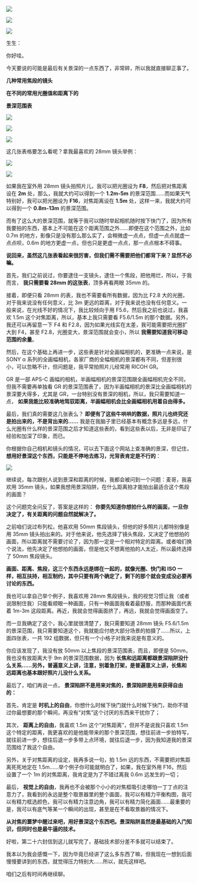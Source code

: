 [![](https://static001.geekbang.org/resource/image/d9/af/d92287e8cc41620b7bebea6a2af171af.jpg?wh=750x360)](http://time.geekbang.org/column/article/486504)

[![](https://static001.geekbang.org/resource/image/ae/6f/ae3445a745d2736a99911bf91f6d436f.jpg?wh=750x360)](http://time.geekbang.org/column/article/486933)

[![](https://static001.geekbang.org/resource/image/99/57/9961a1ed1a182yy3dbf8d1dfea8fd157.jpg?wh=750x360)](http://time.geekbang.org/column/article/486978)

生生：

你好哇。

今天要说的可能是最后有关景深的一点东西了，非常碎，所以我就直接聊正事了。

**几种常用焦段的镜头**

**在不同的常用光圈值和距离下的**

**景深范围表**

![](https://static001.geekbang.org/resource/image/ea/96/ea48dce447e8b08b1a8008bfdf2db396.png?wh=3120x996)

![](https://static001.geekbang.org/resource/image/ba/28/ba17c6c0d58cc42da3ec848202e88c28.png?wh=3120x996)

![](https://static001.geekbang.org/resource/image/c9/5b/c9df9a4997390261de511d6cbcc11a5b.png?wh=3120x996)

这几张表格要怎么看呢？拿我最喜欢的 28mm 镜头举例：

![](https://static001.geekbang.org/resource/image/0a/62/0aab64730dac94409eef17b7206a4e62.png?wh=3120x996)

![](https://static001.geekbang.org/resource/image/b5/c5/b5cf042ab22b4341b31e8c65f74cdfc5.png?wh=3120x996)

如果我在室外用 28mm 镜头拍照片儿，我可以把光圈设为 **F8**，然后把对焦距离设在 **2m** 处，那么，我就大约可以得到一个 **1.2m-5m** 的景深范围……而如果天气特别好，我可以把光圈设为 **F16**，对焦距离设在 **1.5m** 处，这样一来，我就大约可以得到一个 **0.8m-13m** 的景深范围。

而有了这么大的景深范围，就等于我可以随时举起相机随时按下快门了，因为所有我要拍的东西，基本上不可能在这个距离范围之外……即便在这个范围之外，比如 0.7m 的地方，影像只是没有那么那么实了，会稍微虚一点点，但虚一点点就虚一点点呗，0.6m 的地方更虚一点，但也只是更虚一点点，那一点点根本不碍事。

**说回来，虽然这几张表看起来很厉害，但我们需不需要把他们都背下来？显然不必嘛。**

首先，我们之前说过，你要逮住一支镜头，逮住一个焦段，把他用烂，所以，于我而言， **我只需要看 28mm 的这张表**，顶多再看两眼 35mm 的。

接着，即便只看 28mm 的表，我也不需要看所有数据，因为比 F2.8 大的光圈，对于我来说没有任何意义，比 3m 更远的距离，对于我来说也没有任何意义。一般来说，在光线不好的情况下，我比较倾向于用 F5.6，然后我之前也说过，我喜欢 1.5m 这个对焦距离，所以，基本上我只需要看 F5.6/1.5m 的那个数据。另外，我还可以再留意一下 F4 和 F2.8，因为如果光线实在太差，我可能需要把光圈扩大到 F4，甚至 F2.8，光圈变大，景深范围就会变小，所以 **我需要知道我可移动范围的余量**。

然后，在这个基础上再进一步，这些表是针对全画幅相机的，更准确一点来说，是 SONY α 系列的全画幅相机，各家厂商的全幅相机的景深都有不同，但差别很小，可以忽略不计，但问题是，我平常拍照片儿经常用 RICOH GR。

GR 是一部 APS-C 画幅的相机，半画幅相机的景深范围跟全画幅相机完全不同，但我不需要再单独看 GR 的景深范围表了，因为半画幅相机的景深比全画幅相机的景深要大得多，尤其是 GR，一台特别没有景深的相机，所以，我只需要知道一点， **如果我能比较准确地驾驭距离，半画幅相机会比全画幅相机用着自由得多。**

最后，我们真的需要这几张表么？ **即便有了这些牛哄哄的数据，照片儿也终究还是拍出来的，不是背出来的……** 我是在我脑子里已经基本有概念多远是多远，什么光圈有什么样的景深范围之后才知道这些表的，看到这些表以后，无非是印证了经验和加深了印象，而已。

你根据你自己相机和镜头的情况，可以去下面这个网站上查准确的景深，但记住， **想用好景深这个东西，只能是不停地去练习，光背表肯定是不行的**：

[![](https://static001.geekbang.org/resource/image/1c/11/1ce56a7b832f5c2860e718bf7063dc11.jpg?wh=2011x1312)](http://www.photopills.com/calculators/dof-table)

继续说，每次跟别人说到景深和距离的时候，我都会被问到一个问题：麦哥，我喜欢用 35mm 镜头，如果我想用景深陷阱，在什么距离拍才能拍出最适合这个焦段的画面？

这个问题完全问反了，答案是这样的： **你要先知道你想拍什么样的画面，一旦你决定了，有关距离的问题自然就解决了。**

之前咱们说过布列松，他喜欢用 50mm 焦段镜头，但他的好多照片儿都特别像是用 35mm 镜头拍出来的。对于他来说，他先选择了镜头焦段，又决定了他想拍的画面，所以距离就不需要讨论了，因为那一定是一个相对特定的距离。或者咱们换个说法，他先决定了他想拍的画面，但是他又不想离他拍的人太近，所以最终选择了 50mm 焦段镜头。

**画面、距离、焦段，这三个东西永远是绑在一起的，就像光圈、快门和 ISO 一样，相互扶持，相互制约，其中只要有两个确定了，剩下的那个就会变成没必要再讨论的东西。**

我也可以拿自己举个例子，我喜欢用 28mm 焦段镜头，我的视觉习惯让我（或者说限制住我）只能看顺眼一种画面，只有一种画面我看着最舒服，而那种画面代表着 1m-3m 这段距离。再近，我就会觉得画面挤了，再远，我就会觉得画面空了。

而一旦我确定了这个，我心里就很清楚了，我只需要知道 28mm 镜头 F5.6/1.5m 的景深范围，我只需要知道这个，我就能应付绝大部分场景的拍摄了……所以，上面四张表，一共 192 组数据，但只有一个小格子对我来说是有意义的。

你应该发现了，我没有放 50mm 以上焦段的景深范围表，而且，即便是 50mm，我也没有放距离大于 9m 的景深范围数据，因为 **长焦和远距离都跟景深陷阱没什么关系……另外，普遍意义上讲，注意，别着急打架，是普遍意义上讲，长焦和远距离也基本跟好照片儿没什么关系。**

最后了，咱们再说一点， **景深陷阱不是用来对焦的，景深陷阱是用来获得自由的：**

首先，肯定是 **时机上的自由**，你想什么时候下快门就什么时候下快门，助你不错过你最想要的那个瞬间，再没有“对焦”这个讨厌的东西来干扰你了；

其次， **距离上的自由**，我喜欢 1.5m 这个“对焦距离”，但并不是说我只喜欢 1.5m 这个特定的距离，我更喜欢的是他能带来的那个景深范围，想往前进一步拍特写，就往前进一步，想往后退一步多带上点环境，就往后退一步，因为我知道我的景深范围给了我这个自由。

另外，关于对焦距离的设定，我再多说一句，拍 1.5m 远的东西，不需要把对焦距离死死地定在 1.5m……举个例子你可能就明白了，如果，我在室外用 F16，然后设置了一个 1m 的对焦距离，我肯定是为了不错过离我 0.6m 远发生的一切；

最后， **视觉上的自由**，我再也不会被那个小小的对焦框吸引走哪怕一丁丁点的注意力了，我看到的永远是整个取景器里的整个画面，我可以有精力平衡构图，我可以有精力框选颜色，我可以有精力注意边角，我可以有精力简化画面……最重要的是，我可以有底气等某一个瞬间的出现，甚至是在不看取景器的情况下。

**从对焦的噩梦中醒过来吧，用好景深这个东西吧。景深陷阱虽然是最基础的入门知识，但同时也是最牛逼的技术。**

好啦，第二十六封信到这儿就写完了，基础技术部分差不多就可以结束了。

我本以为我会感慨一下，因为毕竟已经讲了这么多东西了嘛，但我现在一想到后面慢慢要讲到的东西，就觉得压力特别大……所以，就先这样吧。

咱们之后有时间再继续聊。